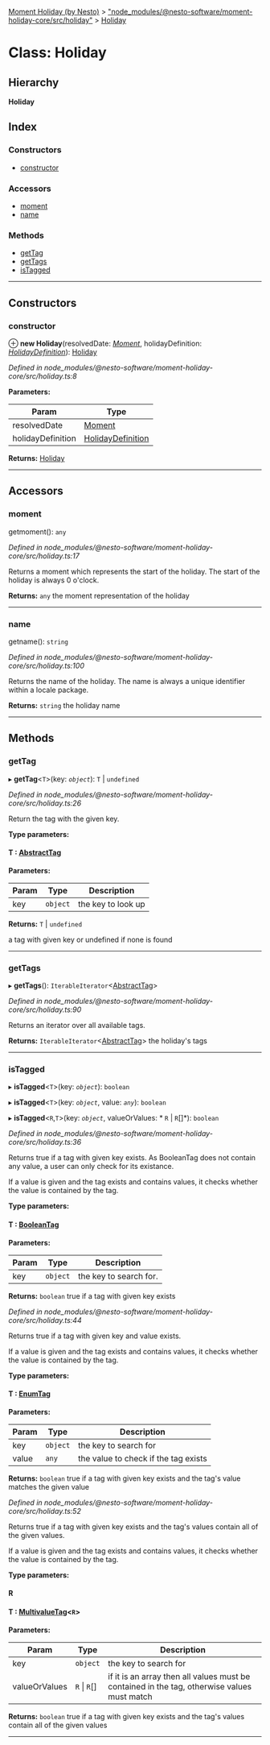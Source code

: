 [Moment Holiday (by Nesto)](../README.md) > ["node_modules/@nesto-software/moment-holiday-core/src/holiday"](../modules/_node_modules__nesto_software_moment_holiday_core_src_holiday_.md) > [Holiday](../classes/_node_modules__nesto_software_moment_holiday_core_src_holiday_.holiday.md)

# Class: Holiday

## Hierarchy

**Holiday**

## Index

### Constructors

* [constructor](_node_modules__nesto_software_moment_holiday_core_src_holiday_.holiday.md#constructor)

### Accessors

* [moment](_node_modules__nesto_software_moment_holiday_core_src_holiday_.holiday.md#moment)
* [name](_node_modules__nesto_software_moment_holiday_core_src_holiday_.holiday.md#name)

### Methods

* [getTag](_node_modules__nesto_software_moment_holiday_core_src_holiday_.holiday.md#gettag)
* [getTags](_node_modules__nesto_software_moment_holiday_core_src_holiday_.holiday.md#gettags)
* [isTagged](_node_modules__nesto_software_moment_holiday_core_src_holiday_.holiday.md#istagged)

---

## Constructors

<a id="constructor"></a>

###  constructor

⊕ **new Holiday**(resolvedDate: *[Moment](../interfaces/_node_modules__nesto_software_moment_holiday_src_index_._moment_.moment.md)*, holidayDefinition: *[HolidayDefinition](_node_modules__nesto_software_moment_holiday_core_src_holiday_definition_.holidaydefinition.md)*): [Holiday](_node_modules__nesto_software_moment_holiday_core_src_holiday_.holiday.md)

*Defined in node_modules/@nesto-software/moment-holiday-core/src/holiday.ts:8*

**Parameters:**

| Param | Type |
| ------ | ------ |
| resolvedDate | [Moment](../interfaces/_node_modules__nesto_software_moment_holiday_src_index_._moment_.moment.md) |
| holidayDefinition | [HolidayDefinition](_node_modules__nesto_software_moment_holiday_core_src_holiday_definition_.holidaydefinition.md) |

**Returns:** [Holiday](_node_modules__nesto_software_moment_holiday_core_src_holiday_.holiday.md)

___

## Accessors

<a id="moment"></a>

###  moment

getmoment(): `any`

*Defined in node_modules/@nesto-software/moment-holiday-core/src/holiday.ts:17*

Returns a moment which represents the start of the holiday. The start of the holiday is always 0 o'clock.

**Returns:** `any`
the moment representation of the holiday

___
<a id="name"></a>

###  name

getname(): `string`

*Defined in node_modules/@nesto-software/moment-holiday-core/src/holiday.ts:100*

Returns the name of the holiday. The name is always a unique identifier within a locale package.

**Returns:** `string`
the holiday name

___

## Methods

<a id="gettag"></a>

###  getTag

▸ **getTag**<`T`>(key: *`object`*):  `T` &#124; `undefined`

*Defined in node_modules/@nesto-software/moment-holiday-core/src/holiday.ts:26*

Return the tag with the given key.

**Type parameters:**

#### T :  [AbstractTag](_node_modules__nesto_software_moment_holiday_core_src_tag_abstract_tag_.abstracttag.md)
**Parameters:**

| Param | Type | Description |
| ------ | ------ | ------ |
| key | `object` |  the key to look up |

**Returns:**  `T` &#124; `undefined`

a tag with given key or undefined if none is found

___
<a id="gettags"></a>

###  getTags

▸ **getTags**(): `IterableIterator`<[AbstractTag](_node_modules__nesto_software_moment_holiday_core_src_tag_abstract_tag_.abstracttag.md)>

*Defined in node_modules/@nesto-software/moment-holiday-core/src/holiday.ts:90*

Returns an iterator over all available tags.

**Returns:** `IterableIterator`<[AbstractTag](_node_modules__nesto_software_moment_holiday_core_src_tag_abstract_tag_.abstracttag.md)>
the holiday's tags

___
<a id="istagged"></a>

###  isTagged

▸ **isTagged**<`T`>(key: *`object`*): `boolean`

▸ **isTagged**<`T`>(key: *`object`*, value: *`any`*): `boolean`

▸ **isTagged**<`R`,`T`>(key: *`object`*, valueOrValues: * `R` &#124; `R`[]*): `boolean`

*Defined in node_modules/@nesto-software/moment-holiday-core/src/holiday.ts:36*

Returns true if a tag with given key exists. As BooleanTag does not contain any value, a user can only check for its existance.

If a value is given and the tag exists and contains values, it checks whether the value is contained by the tag.

**Type parameters:**

#### T :  [BooleanTag](_node_modules__nesto_software_moment_holiday_core_src_tag_boolean_tag_.booleantag.md)
**Parameters:**

| Param | Type | Description |
| ------ | ------ | ------ |
| key | `object` |  the key to search for. |

**Returns:** `boolean`
true if a tag with given key exists

*Defined in node_modules/@nesto-software/moment-holiday-core/src/holiday.ts:44*

Returns true if a tag with given key and value exists.

If a value is given and the tag exists and contains values, it checks whether the value is contained by the tag.

**Type parameters:**

#### T :  [EnumTag](_node_modules__nesto_software_moment_holiday_core_src_tag_enum_tag_.enumtag.md)
**Parameters:**

| Param | Type | Description |
| ------ | ------ | ------ |
| key | `object` |  the key to search for |
| value | `any` |  the value to check if the tag exists |

**Returns:** `boolean`
true if a tag with given key exists and the tag's value matches the given value

*Defined in node_modules/@nesto-software/moment-holiday-core/src/holiday.ts:52*

Returns true if a tag with given key exists and the tag's values contain all of the given values.

If a value is given and the tag exists and contains values, it checks whether the value is contained by the tag.

**Type parameters:**

#### R 
#### T :  [MultivalueTag](_node_modules__nesto_software_moment_holiday_core_src_tag_multivalue_tag_.multivaluetag.md)<`R`>
**Parameters:**

| Param | Type | Description |
| ------ | ------ | ------ |
| key | `object` |  the key to search for |
| valueOrValues |  `R` &#124; `R`[]|  if it is an array then all values must be contained in the tag, otherwise values must match |

**Returns:** `boolean`
true if a tag with given key exists and the tag's values contain all of the given values

___


